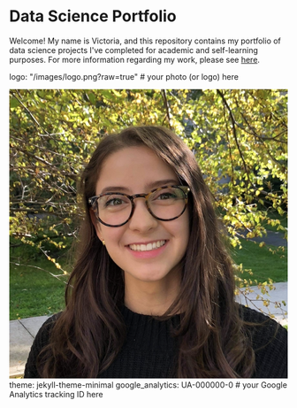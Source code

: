 # Data Science Portfolio 

Welcome! My name is Victoria, and this repository contains my portfolio of data science projects I've completed for academic and self-learning purposes. For more information regarding my work, please see [here](https://victoria-silva.carrd.co/).

logo: "/images/logo.png?raw=true" # your photo (or logo) here

![Alt Text](/images/logo.png)
theme: jekyll-theme-minimal
google_analytics: UA-000000-0 # your Google Analytics tracking ID here
